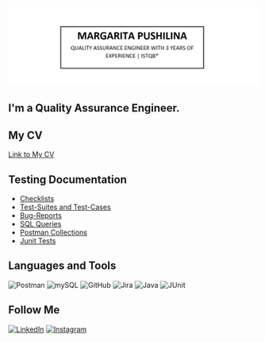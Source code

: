 [![Header](https://github.com/silentturnip/silentturnip/blob/main/assets/Header.jpg)](https://www.linkedin.com/in/mpushilina/)

## I'm a Quality Assurance Engineer.

## My CV
[Link to My CV](https://drive.google.com/file/d/1x5IhL7UReTuXeFWFiBn9KiKW_qgVBF6O/view?usp=sharing)

## Testing Documentation
<!-- TEST-DOCUMENTATION-LIST: START -->
- [Checklists]()
- [Test-Suites and Test-Cases]()
- [Bug-Reports]()
- [SQL Queries]()
- [Postman Collections]()
- [Junit Tests]()
<!-- TEST-DOCUMENTATION-LIST: END -->

## Languages and Tools
![Postman](https://img.shields.io/badge/-Postman-000000?style=for-the-badge&logo=postman&logoColor=FFFFFF)
![mySQL](https://img.shields.io/badge/-mySQL-000000?style=for-the-badge&logo=mysql&logoColor=FFFFFF)
![GitHub](https://img.shields.io/badge/-GitHub-000000?style=for-the-badge&logo=github&logoColor=FFFFFF)
![Jira](https://img.shields.io/badge/-Jira-000000?style=for-the-badge&logo=jira&logoColor=FFFFFF)
![Java](https://img.shields.io/badge/-Java-000000?style=for-the-badge&logo=Java&logoColor=FFFFFF)
![JUnit](https://img.shields.io/badge/-JUnit-000000?style=for-the-badge&logo=junit5&logoColor=FFFFFF)

## Follow Me
[![LinkedIn](https://img.shields.io/badge/-LinkedIn-000000?style=for-the-badge&logo=LinkedIn&logoColor=FFFFFF)](https://www.linkedin.com/in/mpushilina/)
[![Instagram](https://img.shields.io/badge/-Instagram-000000?style=for-the-badge&logo=instagram&logoColor=FFFFFF)](https://www.instagram.com/silent_turnip/)

<!-- https://github.com/anuraghazra/github-readme-stats 
https://github.com/gautamkrishnar/blog-post-workflow -->

